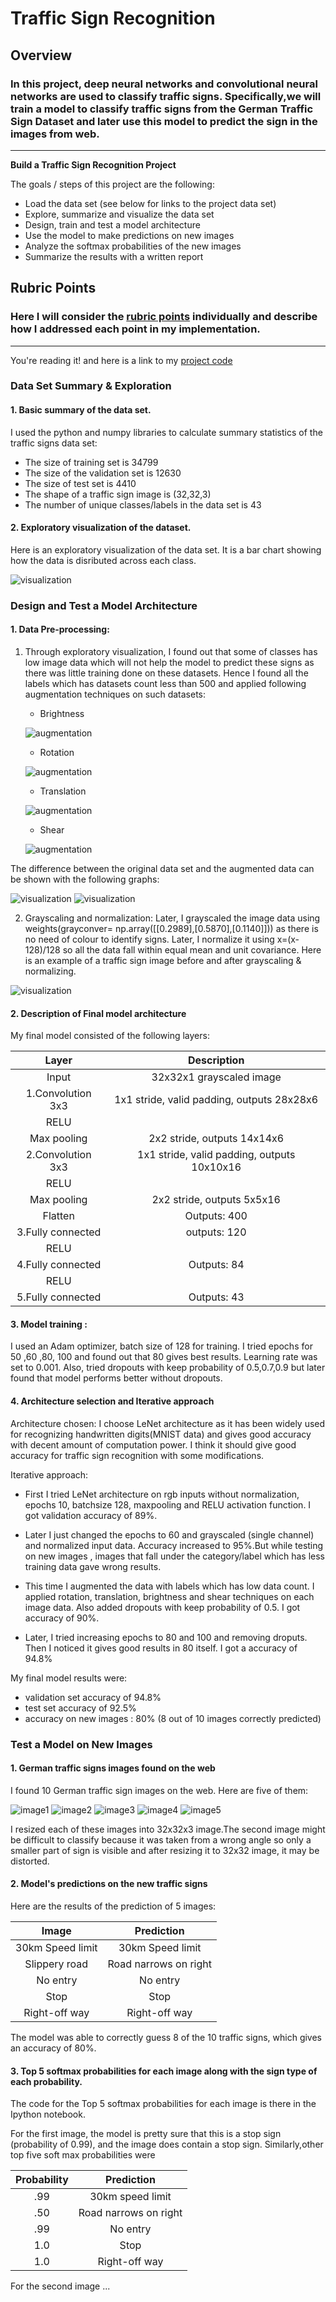 # **Traffic Sign Recognition** 

## Overview

### In this project, deep neural networks and convolutional neural networks are used to classify traffic signs. Specifically,we will train a model to classify traffic signs from the German Traffic Sign Dataset and later use this model to predict the sign in the images from web.

---

**Build a Traffic Sign Recognition Project**

The goals / steps of this project are the following:
* Load the data set (see below for links to the project data set)
* Explore, summarize and visualize the data set
* Design, train and test a model architecture
* Use the model to make predictions on new images
* Analyze the softmax probabilities of the new images
* Summarize the results with a written report


## Rubric Points
### Here I will consider the [rubric points](https://review.udacity.com/#!/rubrics/481/view) individually and describe how I addressed each point in my implementation.  

---
You're reading it! and here is a link to my [project code](https://github.com/Sidz204/carnd-term1-project2-traffic_sign_classifier-/blob/master/Traffic_Sign_Classifier.ipynb)

### Data Set Summary & Exploration

#### 1. Basic summary of the data set.

I used the python and numpy libraries to calculate summary statistics of the traffic
signs data set:

* The size of training set is 34799
* The size of the validation set is 12630
* The size of test set is 4410
* The shape of a traffic sign image is (32,32,3)
* The number of unique classes/labels in the data set is 43

#### 2. Exploratory visualization of the dataset.

Here is an exploratory visualization of the data set. It is a bar chart showing how the data is disributed across each class.

![visualization](/visualizations/index1.png)


### Design and Test a Model Architecture

#### 1. Data Pre-processing:

1. Through exploratory visualization, I found out that some of classes has low image data which will not help the model to predict these signs as there was little training done on these datasets. Hence I found all the labels which has datasets count less than 500 and applied following augmentation techniques on such datasets:
    - Brightness
    
    ![augmentation](/visualizations/aug1.png)
    
    - Rotation
    
    ![augmentation](/visualizations/aug2.png)
    
    - Translation
    
    ![augmentation](/visualizations/aug3.png)
    
    - Shear
    
    ![augmentation](/visualizations/aug4.png)
    
The difference between the original data set and the augmented data can be shown with the following graphs:

![visualization](/visualizations/index1.png)
![visualization](/visualizations/index2.png)


2. Grayscaling and normalization:
Later, I grayscaled the image data using weights(grayconver= np.array([[0.2989],[0.5870],[0.1140]])) as there is no need of colour to identify signs. Later, I normalize it using x=(x-128)/128 so all the data fall within equal mean and unit covariance.
Here is an example of a traffic sign image before and after grayscaling & normalizing.

![visualization](/visualizations/grayscale.png)
 


#### 2. Description of Final model architecture


My final model consisted of the following layers:

| Layer         		|     Description	        					| 
|:---------------------:|:---------------------------------------------:| 
| Input         		| 32x32x1 grayscaled image   					| 
| 1.Convolution 3x3    	| 1x1 stride, valid padding, outputs 28x28x6 	|
| RELU					| 												|
| Max pooling	      	| 2x2 stride, outputs 14x14x6   				|
| 2.Convolution 3x3	    | 1x1 stride, valid padding, outputs 10x10x16   |
| RELU					| 												|
| Max pooling	      	| 2x2 stride, outputs 5x5x16     				|
| Flatten    	      	| Outputs: 400                   				|
| 3.Fully connected		| outputs: 120     					     		|
| RELU                  |                                               |
| 4.Fully connected  	| Outputs: 84  									|
| RELU					|												|
| 5.Fully connected		| Outputs: 43									|
 


#### 3. Model training : 

I used an Adam optimizer, batch size of 128 for training. I tried epochs for 50 ,60 ,80, 100 and found out that 80 gives best results. Learning rate was set to 0.001. Also, tried dropouts with keep probability of 0.5,0.7,0.9 but later found that model performs better without dropouts.


#### 4. Architecture selection and Iterative approach

Architecture chosen:
I choose LeNet architecture as it has been widely used for recognizing handwritten digits(MNIST data) and gives good accuracy with decent amount of computation power. I think it should give good accuracy for traffic sign recognition with some modifications.


Iterative approach:
- First I tried LeNet architecture on rgb inputs without normalization, epochs 10, batchsize 128, maxpooling and RELU activation function. I got validation accuracy of 89%.

- Later I just changed the epochs to 60 and grayscaled (single channel) and normalized input data. Accuracy increased to 95%.But while testing on new images , images that fall under the category/label which has less training data gave wrong results.

- This time I augmented the data with labels which has low data count. I applied rotation, translation, brightness and shear techniques on each image data. Also added dropouts with keep probability of 0.5. I got accuracy of 90%.

- Later, I tried increasing epochs to 80 and 100 and removing droputs. Then I noticed it gives good results in 80 itself. I got a accuracy of 94.8% 


My final model results were:
* validation set accuracy of 94.8%
* test set accuracy of 92.5%
* accuracy on new images : 80% (8 out of 10 images correctly predicted)

### Test a Model on New Images

#### 1. German traffic signs images found on the web

I found 10 German traffic sign images on the web. Here are five of them:

![image1](/new_images/30km.jpg) 
![image2](/new_images/slippery.jpg) 
![image3](/new_images/img2.jpg) 
![image4](/new_images/stop.jpg) 
![image5](/new_images/rightoff.jpg)

I resized each of these images into 32x32x3 image.The second image might be difficult to classify because it was taken from a wrong angle so only a smaller part of sign is visible and after resizing it to 32x32 image, it may be distorted.

#### 2. Model's predictions on the new traffic signs

Here are the results of the prediction of 5 images:

| Image			        |     Prediction	        					| 
|:---------------------:|:---------------------------------------------:| 
| 30km Speed limit     	| 30km Speed limit   							| 
| Slippery road     	| Road narrows on right							|
| No entry				| No entry  									|
| Stop  	      		| Stop      					 				|
| Right-off way			| Right-off way      							|


The model was able to correctly guess 8 of the 10 traffic signs, which gives an accuracy of 80%.

#### 3. Top 5 softmax probabilities for each image along with the sign type of each probability.

The code for the Top 5 softmax probabilities for each image is there in the Ipython notebook.

For the first image, the model is pretty sure that this is a stop sign (probability of 0.99), and the image does contain a stop sign. Similarly,other top five soft max probabilities were

| Probability         	|     Prediction	        					| 
|:---------------------:|:---------------------------------------------:| 
| .99         			| 30km speed limit   				    		| 
| .50     				| Road narrows on right 						|
| .99					| No entry	    								|
| 1.0	      			| Stop					        				|
| 1.0				    | Right-off way      							|


For the second image ... 


